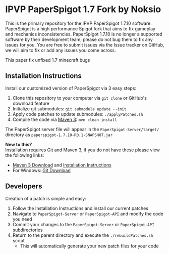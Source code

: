 # IPVP PaperSpigot 1.7 Fork by Noksio #
<p>This is the primary repository for the IPVP PaperSpigot 1.7.10 software. PaperSpigot is a high performance 
Spigot fork that aims to fix gameplay and mechanics inconsistencies. PaperSpigot 1.7.10 is no longer a supported
software by their development team; please do not bug them to fix any issues for you. You are free to submit
issues via the Issue tracker on GitHub, we will aim to fix or add any issues you come across.

This paper fix unfixed 1.7 minecraft bugs</p>

## Installation Instructions ##
Install our customized version of PaperSpigot via 3 easy steps:

1. Clone this repository to your computer via `git clone` or GitHub's download feature
2. Initialize git submodules: `git submodule update --init` 
3. Apply code patches to update submodules: `./applyPatches.sh`
4. Compile the code via [Maven 3](http://maven.apache.org/download.html): `mvn clean install`

The PaperSpigot server file will appear in the `PaperSpigot-Server/target/` directory as `paperspigot-1.7.10-R0.1-SNAPSHOT.jar`

**New to this?** <br />
Installation requires Git and Maven 3, if you do not have these please view the following links:

* [Maven 3 Download](http://maven.apache.org/download.html) and [Installation Instructions](https://maven.apache.org/install.html)
* For Windows: [Git Download](https://git-scm.com/downloads)


## Developers ##
Creation of a patch is simple and easy:

1. Follow the Installation Instructions and install our current patches
2. Navigate to `PaperSpigot-Server` or `PaperSpigot-API` and modify the code you need
3. Commit your changes to the `PaperSpigot-Server` or `PaperSpigot-API` subdirectories
4. Return to the parent directory and execute the `./rebuildPatches.sh` script
    * This will automatically generate your new patch files for your code
